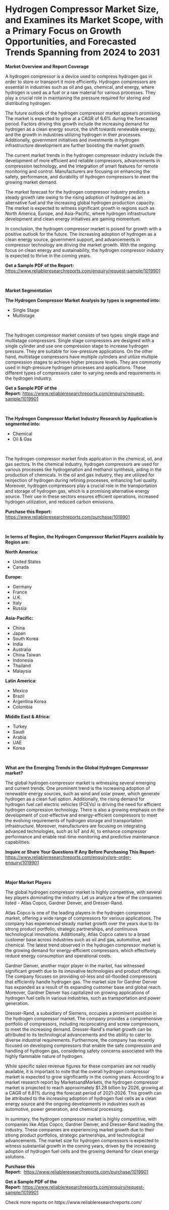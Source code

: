 <p><h1>Hydrogen Compressor Market Size, and Examines its Market Scope, with a Primary Focus on Growth Opportunities, and Forecasted Trends Spanning from 2024 to 2031</h1></p><p><strong>Market Overview and Report Coverage</strong></p>
<p><p>A hydrogen compressor is a device used to compress hydrogen gas in order to store or transport it more efficiently. Hydrogen compressors are essential in industries such as oil and gas, chemical, and energy, where hydrogen is used as a fuel or a raw material for various processes. They play a crucial role in maintaining the pressure required for storing and distributing hydrogen.</p><p>The future outlook of the hydrogen compressor market appears promising. The market is expected to grow at a CAGR of 6.6% during the forecasted period. Factors driving this growth include the increasing demand for hydrogen as a clean energy source, the shift towards renewable energy, and the growth in industries utilizing hydrogen in their processes. Additionally, government initiatives and investments in hydrogen infrastructure development are further boosting the market growth.</p><p>The current market trends in the hydrogen compressor industry include the development of more efficient and reliable compressors, advancements in compression technology, and the integration of smart features for remote monitoring and control. Manufacturers are focusing on enhancing the safety, performance, and durability of hydrogen compressors to meet the growing market demand.</p><p>The market forecast for the hydrogen compressor industry predicts a steady growth rate owing to the rising adoption of hydrogen as an alternative fuel and the increasing global hydrogen production capacity. The market is expected to witness significant growth in regions such as North America, Europe, and Asia-Pacific, where hydrogen infrastructure development and clean energy initiatives are gaining momentum.</p><p>In conclusion, the hydrogen compressor market is poised for growth with a positive outlook for the future. The increasing adoption of hydrogen as a clean energy source, government support, and advancements in compressor technology are driving the market growth. With the ongoing focus on clean energy and sustainability, the hydrogen compressor industry is expected to thrive in the coming years.</p></p>
<p><strong>Get a Sample PDF of the Report:</strong> <a href="https://www.reliableresearchreports.com/enquiry/request-sample/1019901">https://www.reliableresearchreports.com/enquiry/request-sample/1019901</a></p>
<p>&nbsp;</p>
<p><strong>Market Segmentation</strong></p>
<p><strong>The Hydrogen Compressor Market Analysis by types is segmented into:</strong></p>
<p><ul><li>Single Stage</li><li>Multistage</li></ul></p>
<p>&nbsp;</p>
<p><p>The hydrogen compressor market consists of two types: single stage and multistage compressors. Single stage compressors are designed with a single cylinder and use one compression stage to increase hydrogen pressure. They are suitable for low-pressure applications. On the other hand, multistage compressors have multiple cylinders and utilize multiple compression stages to achieve higher pressure levels. They are commonly used in high-pressure hydrogen processes and applications. These different types of compressors cater to varying needs and requirements in the hydrogen industry.</p></p>
<p><strong>Get a Sample PDF of the Report:</strong>&nbsp;<a href="https://www.reliableresearchreports.com/enquiry/request-sample/1019901">https://www.reliableresearchreports.com/enquiry/request-sample/1019901</a></p>
<p>&nbsp;</p>
<p><strong>The Hydrogen Compressor Market Industry Research by Application is segmented into:</strong></p>
<p><ul><li>Chemical</li><li>Oil & Gas</li></ul></p>
<p>&nbsp;</p>
<p><p>The hydrogen compressor market finds application in the chemical, oil, and gas sectors. In the chemical industry, hydrogen compressors are used for various processes like hydrogenation and methanol synthesis, aiding in the production of chemicals. In the oil and gas industry, they are utilized for reinjection of hydrogen during refining processes, enhancing fuel quality. Moreover, hydrogen compressors play a crucial role in the transportation and storage of hydrogen gas, which is a promising alternative energy source. Their use in these sectors ensures efficient operations, increased hydrogen utilization, and reduced carbon emissions.</p></p>
<p><strong>Purchase this Report:</strong>&nbsp; <a href="https://www.reliableresearchreports.com/purchase/1019901">https://www.reliableresearchreports.com/purchase/1019901</a></p>
<p>&nbsp;</p>
<p><strong>In terms of Region, the Hydrogen Compressor Market Players available by Region are:</strong></p>
<p>
    <p> <strong> North America: </strong>
        <ul>
            <li>United States</li>
            <li>Canada</li>
        </ul>
        </p> 
    <p> <strong> Europe: </strong>
        <ul>
            <li>Germany</li>
            <li>France</li>
            <li>U.K.</li>
            <li>Italy</li>
            <li>Russia</li>
        </ul>
        </p> 
    <p> <strong> Asia-Pacific: </strong>
        <ul>
            <li>China</li>
            <li>Japan</li>
            <li>South Korea</li>
            <li>India</li>
            <li>Australia</li>
            <li>China Taiwan</li>
            <li>Indonesia</li>
            <li>Thailand</li>
            <li>Malaysia</li>
        </ul>
        </p> 
    <p> <strong> Latin America: </strong>
        <ul>
            <li>Mexico</li>
            <li>Brazil</li>
            <li>Argentina Korea</li>
            <li>Colombia</li>
        </ul>
        </p> 
    <p> <strong> Middle East & Africa: </strong>
        <ul>
            <li>Turkey</li>
            <li>Saudi</li>
            <li>Arabia</li>
            <li>UAE</li>
            <li>Korea</li>
        </ul>
    </p>
    </p>
<p>&nbsp;</p>
<p><strong>What are the Emerging Trends in the Global Hydrogen Compressor market?</strong></p>
<p><p>The global hydrogen compressor market is witnessing several emerging and current trends. One prominent trend is the increasing adoption of renewable energy sources, such as wind and solar power, which generate hydrogen as a clean fuel option. Additionally, the rising demand for hydrogen fuel cell electric vehicles (FCEVs) is driving the need for efficient hydrogen compression technology. There is also a growing emphasis on the development of cost-effective and energy-efficient compressors to meet the evolving requirements of hydrogen storage and transportation infrastructure. Moreover, manufacturers are focusing on integrating advanced technologies, such as IoT and AI, to enhance compressor performance and enable real-time monitoring and predictive maintenance capabilities.</p></p>
<p><strong>Inquire or Share Your Questions If Any Before Purchasing This Report</strong>- <a href="https://www.reliableresearchreports.com/enquiry/pre-order-enquiry/1019901">https://www.reliableresearchreports.com/enquiry/pre-order-enquiry/1019901</a></p>
<p>&nbsp;</p>
<p><strong>Major Market Players</strong></p>
<p><p>The global hydrogen compressor market is highly competitive, with several key players dominating the industry. Let us analyze a few of the companies listed - Atlas Copco, Gardner Denver, and Dresser-Rand.</p><p>Atlas Copco is one of the leading players in the hydrogen compressor market, offering a wide range of compressors for various applications. The company has experienced steady market growth over the years due to its strong product portfolio, strategic partnerships, and continuous technological innovations. Additionally, Atlas Copco caters to a broad customer base across industries such as oil and gas, automotive, and chemical. The latest trend observed in the hydrogen compressor market is the growing demand for energy-efficient compressors, which effectively reduce energy consumption and operational costs.</p><p>Gardner Denver, another major player in the market, has witnessed significant growth due to its innovative technologies and product offerings. The company focuses on providing oil-less and oil-flooded compressors that efficiently handle hydrogen gas. The market size for Gardner Denver has expanded as a result of its expanding customer base and global reach. Moreover, Gardner Denver has capitalized on growing applications of hydrogen fuel cells in various industries, such as transportation and power generation.</p><p>Dresser-Rand, a subsidiary of Siemens, occupies a prominent position in the hydrogen compressor market. The company provides a comprehensive portfolio of compressors, including reciprocating and screw compressors, to meet the increasing demand. Dresser-Rand's market growth can be attributed to its technological advancements and the ability to cater to diverse industrial requirements. Furthermore, the company has recently focused on developing compressors that enable the safe compression and handling of hydrogen gas, considering safety concerns associated with the highly flammable nature of hydrogen.</p><p>While specific sales revenue figures for these companies are not readily available, it is important to note that the overall hydrogen compressor market is expected to grow significantly in the coming years. According to a market research report by MarketsandMarkets, the hydrogen compressor market is projected to reach approximately $1.28 billion by 2026, growing at a CAGR of 6.81% during the forecast period of 2021-2026. This growth can be attributed to the increasing adoption of hydrogen fuel cells as a clean energy source and the ongoing developments in industries such as automotive, power generation, and chemical processing.</p><p>In summary, the hydrogen compressor market is highly competitive, with companies like Atlas Copco, Gardner Denver, and Dresser-Rand leading the industry. These companies are experiencing market growth due to their strong product portfolios, strategic partnerships, and technological advancements. The market size for hydrogen compressors is expected to witness substantial growth in the coming years, driven by the increasing adoption of hydrogen fuel cells and the growing demand for clean energy solutions.</p></p>
<p><strong>Purchase this Report:</strong>&nbsp;&nbsp;<a href="https://www.reliableresearchreports.com/purchase/1019901">https://www.reliableresearchreports.com/purchase/1019901</a></p>
<p></p>
<p><strong>Get a Sample PDF of the Report:</strong>&nbsp;<a href="https://www.reliableresearchreports.com/enquiry/request-sample/1019901">https://www.reliableresearchreports.com/enquiry/request-sample/1019901</a></p>
<p>Check more reports on https://www.reliableresearchreports.com/</p>